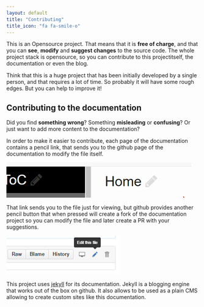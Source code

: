```yaml
---
layout: default
title: "Contributing"
title_icon: "fa fa-smile-o"
---
```


This is an Opensource project.
That means that it is **free of charge**, and that you can **see**, **modify** and **suggest changes** to the source code.
The whole project stack is opensource, so you can contribute to this projectitself, the documentation or even the blog.

Think that this is a huge project that has been initially developed by a single person, and that requires a lot of time.
So probably it will have some rough edges. But you can help to improve it!

## Contributing to the documentation

Did you find **something wrong**? Something **misleading** or **confusing**? Or just want to add more content to the documentation?

In order to make it easier to contribute, each page of the documentation contains a pencil link, that sends you to the github page of the documentation to modify the file itself.

![](/contributing/doc_pencil_button.png)

That link sends you to the file just for viewing, but github provides another pencil button that when pressed will create a fork of the documentation project so you can modify the file and later create a PR with your suggestions.

![](/contributing/github_edit_this_page.png)

This project uses [jekyll](https://jekyllrb.com/) for its documentation.
Jekyll is a blogging engine that works out of the box on github.
It also allows to be used as a plain CMS allowing to create custom sites
like this documentation.
